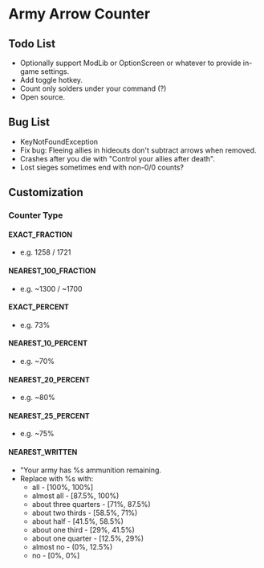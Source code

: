 # Army Arrow Counter

## Todo List

- Optionally support ModLib or OptionScreen or whatever to provide in-game settings.
- Add toggle hotkey.
- Count only solders under your command (?)
- Open source.

## Bug List

- KeyNotFoundException
- Fix bug: Fleeing allies in hideouts don't subtract arrows when removed.
- Crashes after you die with "Control your allies after death".
- Lost sieges sometimes end with non-0/0 counts?

## Customization

### Counter Type

#### EXACT_FRACTION

- e.g. 1258 / 1721

#### NEAREST_100_FRACTION

- e.g. ~1300 / ~1700

#### EXACT_PERCENT

- e.g. 73%

#### NEAREST_10_PERCENT

- e.g. ~70%

#### NEAREST_20_PERCENT

- e.g. ~80%

#### NEAREST_25_PERCENT

- e.g. ~75%

#### NEAREST_WRITTEN

- "Your army has %s ammunition remaining.
- Replace with %s with:
  - all - [100%, 100%]
  - almost all - [87.5%, 100%)
  - about three quarters - [71%, 87.5%)
  - about two thirds - [58.5%, 71%)
  - about half - [41.5%, 58.5%)
  - about one third - [29%, 41.5%)
  - about one quarter - [12.5%, 29%)
  - almost no - (0%, 12.5%)
  - no - [0%, 0%]

